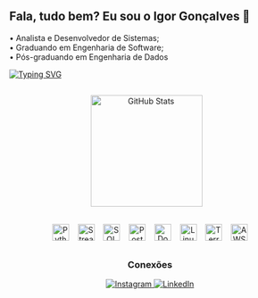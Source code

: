 ## Fala, tudo bem? Eu sou o Igor Gonçalves 👋
• Analista e Desenvolvedor de Sistemas;<br>
• Graduando em Engenharia de Software; <br>
• Pós-graduando em Engenharia de Dados

[![Typing SVG](https://readme-typing-svg.demolab.com?font=eixo+2&pause=1000&color=2EBDF7&width=435&lines=Engenheiro+de+Dados)](https://git.io/typing-svg)
##
<div align="center">
  <picture style="display:inline-block; vertical-align: middle; margin-right: 12px;">
    <source srcset="https://github-readme-stats.vercel.app/api?username=IgorGoncallves&show_icons=true&theme=dark" media="(prefers-color-scheme: dark)" />
    <source srcset="https://github-readme-stats.vercel.app/api?username=IgorGoncallves&show_icons=true" media="(prefers-color-scheme: light), (prefers-color-scheme: no-preference)" />
    <img
      src="https://github-readme-stats.vercel.app/api?username=IgorGoncallves&show_icons=true"
      alt="GitHub Stats"
      height="200"
      style="vertical-align: middle;"
    />
  </picture>

</div><br>
<p align="center">
  <img alt="Python" height="30" src="https://cdn.jsdelivr.net/gh/devicons/devicon@latest/icons/python/python-original.svg" />
  &nbsp;&nbsp;
  <img alt="Streamlit" height="30" src="https://cdn.jsdelivr.net/gh/devicons/devicon@latest/icons/streamlit/streamlit-original.svg" />
  &nbsp;&nbsp;
  <img alt="SQL Azure" height="30" src="https://cdn.jsdelivr.net/gh/devicons/devicon@latest/icons/azuresqldatabase/azuresqldatabase-original.svg" />
  &nbsp;&nbsp;
  <img alt="PostgreSQL" height="30" src="https://cdn.jsdelivr.net/gh/devicons/devicon@latest/icons/postgresql/postgresql-original.svg" />
  &nbsp;&nbsp;
  <img alt="Docker" height="30" src="https://cdn.jsdelivr.net/gh/devicons/devicon@latest/icons/docker/docker-original.svg" />
  &nbsp;&nbsp;
  <img alt="Linux" height="30" src="https://cdn.jsdelivr.net/gh/devicons/devicon@latest/icons/linux/linux-original.svg" />
  &nbsp;&nbsp;
  <img alt="Terraform" height="30" src="https://cdn.jsdelivr.net/gh/devicons/devicon@latest/icons/terraform/terraform-original.svg" />
  &nbsp;&nbsp;
  <img alt="AWS" height="30" src="https://cdn.jsdelivr.net/gh/devicons/devicon@latest/icons/amazonwebservices/amazonwebservices-original-wordmark.svg" />

</p>

##
<h3 align="center">Conexões</h3>

<p align="center">
  <a href="https://instagram.com/eoigru">
    <img src="https://img.shields.io/badge/Instagram-%23E4405F?style=for-the-badge&logo=instagram&logoColor=white" alt="Instagram" />
  </a>
  <a href="https://www.linkedin.com/in/igorpgonçalves">
    <img src="https://img.shields.io/badge/LinkedIn-%230077B5?style=for-the-badge&logo=linkedin&logoColor=white" alt="LinkedIn" />
  </a>
</p>

          


